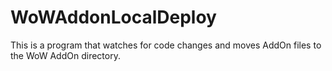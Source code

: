 # WoWAddonLocalDeploy
This is a program that watches for code changes and moves AddOn files to the WoW AddOn directory.
